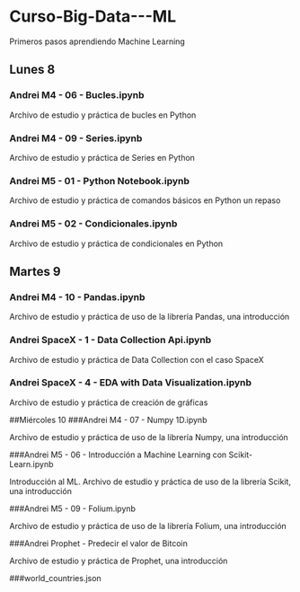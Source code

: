 # Curso-Big-Data---ML
Primeros pasos aprendiendo Machine Learning

## Lunes 8
### Andrei M4 - 06 - Bucles.ipynb

Archivo de estudio y práctica de bucles en Python

### Andrei M4 - 09 - Series.ipynb

Archivo de estudio y práctica de Series en Python

### Andrei M5 - 01 - Python Notebook.ipynb

Archivo de estudio y práctica de comandos básicos en Python un repaso

### Andrei M5 - 02 - Condicionales.ipynb

Archivo de estudio y práctica de condicionales en Python

## Martes 9
### Andrei M4 - 10 - Pandas.ipynb

Archivo de estudio y práctica de uso de la librería Pandas, una introducción

### Andrei SpaceX - 1 - Data Collection Api.ipynb

Archivo de estudio y práctica de Data Collection con el caso SpaceX

### Andrei SpaceX - 4 - EDA with Data Visualization.ipynb

Archivo de estudio y práctica de creación de gráficas

##Miércoles 10
###Andrei M4 - 07 - Numpy 1D.ipynb

Archivo de estudio y práctica de uso de la librería Numpy, una introducción

###Andrei M5 - 06 - Introducción a Machine Learning con Scikit-Learn.ipynb

Introducción al ML. Archivo de estudio y práctica de uso de la librería Scikit, una introducción

###Andrei M5 - 09 - Folium.ipynb

Archivo de estudio y práctica de uso de la librería Folium, una introducción

###Andrei Prophet - Predecir el valor de Bitcoin

Archivo de estudio y práctica de Prophet, una introducción

###world_countries.json

